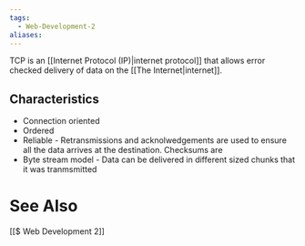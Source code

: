 ```yaml
---
tags:
  - Web-Development-2
aliases:
---
```

TCP is an [[Internet Protocol (IP)|internet protocol]] that allows error checked delivery of data on the [[The Internet|internet]].

## Characteristics
- Connection oriented
- Ordered
- Reliable - Retransmissions and acknolwedgements are used to ensure all the data arrives at the destination. Checksums are 
- Byte stream model - Data can be delivered in different sized chunks that it was tranmsmitted



# See Also
[[$ Web Development 2]]
